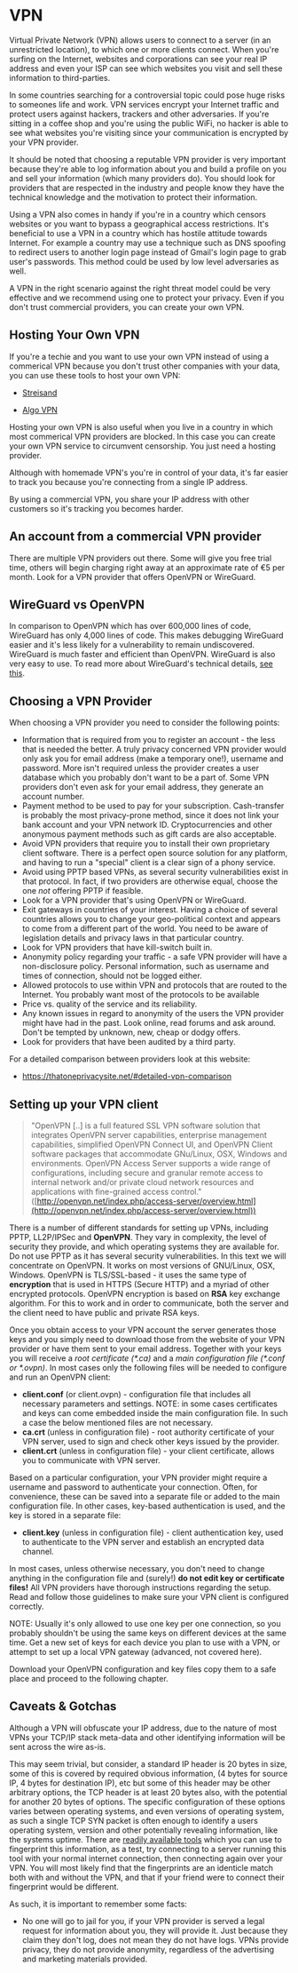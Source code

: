 VPN
=============================================

Virtual Private Network (VPN) allows users to connect to a server (in an unrestricted location), to which one or more clients connect. When you're surfing on the Internet, websites and corporations can see your real IP address and even your ISP can see which websites you visit and sell these information to third-parties.

In some countries searching for a controversial topic could pose huge risks to someones life and work. VPN services encrypt your Internet traffic and protect users against hackers, trackers and other adversaries. If you're sitting in a coffee shop and you're using the public WiFi, no hacker is able to see what websites you're visiting since your communication is encrypted by your VPN provider.

It should be noted that choosing a reputable VPN provider is very important because they're able to log information about you and build a profile on you and sell your information (which many providers do). You should look for providers that are respected in the industry and people know they have the technical knowledge and the motivation to protect their information.

Using a VPN also comes in handy if you're in a country which censors websites or you want to bypass a geographical access restrictions. It's beneficial to use a VPN in a country which has hostile attitude towards Internet. For example a country may use a technique such as DNS spoofing to redirect users to another login page instead of Gmail's login page to grab user's passwords. This method could be used by low level adversaries as well. 

A VPN in the right scenario against the right threat model could be very effective and we recommend using one to protect your privacy. Even if you don't trust commercial providers, you can create your own VPN.



Hosting Your Own VPN
-----------------------------------------

If you're a techie and you want to use your own VPN instead of using a commerical VPN because you don't trust other companies with your data, you can use these tools to host your own VPN:

- [Streisand](https://github.com/StreisandEffect/streisand/blob/master/README.md)

- [Algo VPN](https://github.com/trailofbits/algo/blob/master/README.md)

Hosting your own VPN is also useful when you live in a country in which most commerical VPN providers are blocked. In this case you can create your own VPN service to circumvent censorship. You just need a hosting provider.

Although with homemade VPN's you're in control of your data, it's far easier to track you because you're connecting from a single IP address.

By using a commercial VPN, you share your IP address with other customers so it's tracking you becomes harder.

An account from a commercial VPN provider
-----------------------------------------

There are multiple VPN providers out there. Some will give you free trial time, others will begin charging right away at an approximate rate of €5 per month. Look for a VPN provider that offers OpenVPN or WireGuard.

WireGuard vs OpenVPN
-----------------------------------------

In comparison to OpenVPN which has over 600,000 lines of code, WireGuard has only 4,000 lines of code. This makes debugging WireGuard easier and it's less likely for a vulnerability to remain undiscovered. WireGuard is much faster and efficient than OpenVPN. WireGuard is also very easy to use. To read more about WireGuard's technical details, [see this](https://www.wireguard.com/papers/wireguard.pdf).

Choosing a VPN Provider
-----------------------------------------

When choosing a VPN provider you need to consider the following points:

 * Information that is required from you to register an account - the less that is needed the better. A truly privacy concerned VPN provider would only ask you for email address (make a temporary one!), username and password. More isn't required unless the provider creates a user database which you probably don't want to be a part of. Some VPN providers don't even ask for your email address, they generate an account number.
 * Payment method to be used to pay for your subscription. Cash-transfer is probably the most privacy-prone method, since it does not link your bank account and your VPN network ID. Cryptocurrencies and other anonymous payment methods such as gift cards are also acceptable.
 * Avoid VPN providers that require you to install their own proprietary client software. There is a perfect open source solution for any platform, and having to run a "special" client is a clear sign of a phony service.
 * Avoid using PPTP based VPNs, as several security vulnerabilities exist in that protocol. In fact, if two providers are otherwise equal, choose the one _not_ offering PPTP if feasible.
 * Look for a VPN provider that's using OpenVPN or WireGuard.
 * Exit gateways in countries of your interest. Having a choice of several countries allows you to change your geo-political context and appears to come from a different part of the world. You need to be aware of legislation details and privacy laws in that particular country.
 * Look for VPN providers that have kill-switch built in.
 * Anonymity policy regarding your traffic - a safe VPN provider will have a non-disclosure policy. Personal information, such as username and times of connection, should not be logged either.
 * Allowed protocols to use within VPN and protocols that are routed to the Internet. You probably want most of the protocols to be available
 * Price vs. quality of the service and its reliability.
 * Any known issues in regard to anonymity of the users the VPN provider might have had in the past. Look online, read forums and ask around. Don't be tempted by unknown, new, cheap or dodgy offers.
 * Look for providers that have been audited by a third party.

For a detailed comparison between providers look at this website:

 * https://thatoneprivacysite.net/#detailed-vpn-comparison


 
Setting up your VPN client
-----------------------------------------


 > "OpenVPN [..] is a full featured SSL VPN software solution that integrates OpenVPN server capabilities, enterprise management capabilities, simplified OpenVPN Connect UI, and OpenVPN Client software packages that accommodate GNu/Linux, OSX, Windows and  environments. OpenVPN Access Server supports a wide range of configurations, including secure and granular remote access to internal network and/or private cloud network resources and applications with fine-grained access control." ([http://openvpn.net/index.php/access-server/overview.html](http://openvpn.net/index.php/access-server/overview.html))

There is a number of different standards for setting up VPNs, including PPTP, LL2P/IPSec and **OpenVPN**. They vary in complexity, the level of security they provide, and which operating systems they are available for. Do not use PPTP as it has several security vulnerabilities. In this text we will concentrate on OpenVPN. It works on most versions of GNU/Linux, OSX, Windows. OpenVPN is TLS/SSL-based - it uses the same type of **encryption** that is used in HTTPS (Secure HTTP) and a myriad of other encrypted protocols. OpenVPN encryption is based on **RSA** key exchange algorithm. For this to work and in order to communicate, both the server and the client need to have public and private RSA keys.

Once you obtain access to your VPN account the server generates those keys and you simply need to download those from the website of your VPN provider or have them sent to your email address. Together with your keys you will receive a *root certificate (\*.ca)* and a *main configuration file (\*.conf or \*.ovpn)*. In most cases only the following files will be needed to configure and run an OpenVPN client:

 * **client.conf** (or client.ovpn) - configuration file that includes all necessary parameters and settings. NOTE: in some cases certificates and keys can come embedded inside the main configuration file. In such a case the below mentioned files are not necessary.
 * **ca.crt** (unless in configuration file) - root authority certificate of your VPN server, used to sign and check other keys issued by the provider.
 * **client.crt** (unless in configuration file) - your client certificate, allows you to communicate with VPN server.

Based on a particular configuration, your VPN provider might require a username and password to authenticate your connection. Often, for convenience, these can be saved into a separate file or added to the main configuration file. In other cases, key-based authentication is used, and the key is stored in a separate file:

 * **client.key** (unless in configuration file) - client authentication key, used to authenticate to the VPN server and establish an encrypted data channel.

In most cases, unless otherwise necessary, you don't need to change anything in the configuration file and (surely!) **do not edit key or certificate files!** All VPN providers have thorough instructions regarding the setup. Read and follow those guidelines to make sure your VPN client is configured correctly.

NOTE: Usually it's only allowed to use one key per one connection, so you probably shouldn't be using the same keys on different devices at the same time. Get a new set of keys for each device you plan to use with a VPN, or attempt to set up a local VPN gateway (advanced, not covered here).

Download your OpenVPN configuration and key files copy them to a safe place and proceed to the following chapter.


Caveats & Gotchas
-----------------


Although a VPN will obfuscate your IP address, due to the nature of most VPNs your TCP/IP stack meta-data and other identifying information will be sent across the wire as-is.

This may seem trivial, but consider, a standard IP header is 20 bytes in size, some of this is covered by required obvious information, (4 bytes for source IP, 4 bytes for destination IP), etc but some of this header may be other arbitrary options, the TCP header is at least 20 bytes also, with the potential for another 20 bytes of options. The specific configuration of these options varies between operating systems, and even versions of operating system, as such a single TCP SYN packet is often enough to identify a users operating system, version and other potentially revealing information, like the systems uptime. There are [readily available tools](http://lcamtuf.coredump.cx/p0f3/) which you can use to fingerprint this information, as a test, try connecting to a server running this tool with your normal internet connection, then connecting again over your VPN. You will most likely find that the fingerprints are an identicle match both with and without the VPN, and that if your friend were to connect their fingerprint would be different.

As such, it is important to remember some facts:
 * No one will go to jail for you, if your VPN provider is served a legal request for information about you, they will provide it. Just because they claim they don't log, does not mean they do not have logs. VPNs provide privacy, they do not provide anonymity, regardless of the advertising and marketing materials provided.